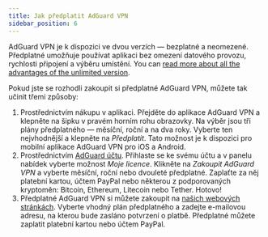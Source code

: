 ```yaml
---
title: Jak předplatit AdGuard VPN
sidebar_position: 6
---
```


AdGuard VPN je k dispozici ve dvou verzích — bezplatné a neomezené. Předplatné umožňuje používat aplikaci bez omezení datového provozu, rychlosti připojení a výběru umístění. You can [read more about all the advantages of the unlimited version](/general/free-vs-unlimited).

Pokud jste se rozhodli zakoupit si předplatné AdGuard VPN, můžete tak učinit třemi způsoby:

1. Prostřednictvím nákupu v aplikaci. Přejděte do aplikace AdGuard VPN a klepněte na šipku v pravém horním rohu obrazovky. Na výběr jsou tři plány předplatného — měsíční, roční a na dva roky. Vyberte ten nejvhodnější a klepněte na *Předplatit*. Tato možnost je k dispozici pro mobilní aplikace AdGuard VPN pro iOS a Android.
2. Prostřednictvím [AdGuard účtu](https://my.adguard.com/). Přihlaste se ke svému účtu a v panelu nabídek vyberte možnost *Moje licence*. Klikněte na *Zakoupit AdGuard VPN* a vyberte měsíční, roční nebo dvouleté předplatné. Zaplaťte za něj platební kartou, účtem PayPal nebo některou z podporovaných kryptoměn: Bitcoin, Ethereum, Litecoin nebo Tether. Hotovo!
3. Předplatné AdGuard VPN si můžete zakoupit na [našich webových stránkách](https://adguard-vpn.com/license.html). Vyberte vhodný plán předplatného a zadejte e-mailovou adresu, na kterou bude zasláno potvrzení o platbě. Předplatné můžete zaplatit platební kartou nebo účtem PayPal.
